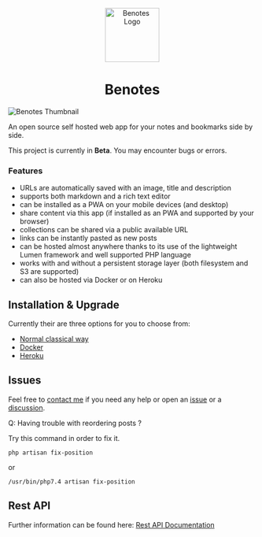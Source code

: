<p align="center">
    <img width="110" alt="Benotes Logo"
        src="https://raw.githubusercontent.com/fr0tt/benotes/master/public/logo_144x144.png"/>
</p>

<h1 align="center">Benotes</h1>

<img src="https://user-images.githubusercontent.com/33751346/115884212-ee754800-a44e-11eb-940d-b9e96eeeab36.png"
    alt="Benotes Thumbnail">

An open source self hosted web app for your notes and bookmarks side by side.

This project is currently in **Beta**. You may encounter bugs or errors.

### Features

- URLs are automatically saved with an image, title and description
- supports both markdown and a rich text editor
- can be installed as a PWA on your mobile devices (and desktop)
- share content via this app (if installed as an PWA and supported by your browser)
- collections can be shared via a public available URL
- links can be instantly pasted as new posts
- can be hosted almost anywhere thanks to its use of the lightweight Lumen framework and well supported PHP language
- works with and without a persistent storage layer (both filesystem and S3 are supported)
- can also be hosted via Docker or on Heroku

## Installation & Upgrade

Currently their are three options for you to choose from:
- [Normal classical way](installation.md#classic)
- [Docker](installation.md#docker)
- [Heroku](installation.md#heroku)

## Issues

Feel free to [contact me](https://twitter.com/_fr0tt) if you need any help or open an [issue](https://github.com/fr0tt/benotes/issues) or a [discussion](https://github.com/fr0tt/benotes/discussions).


Q: Having trouble with reordering posts ?

Try this command in order to fix it.
```
php artisan fix-position
```
or
```
/usr/bin/php7.4 artisan fix-position
```


## Rest API

Further information can be found here: [Rest API Documentation](api.md)
